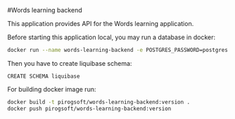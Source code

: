 #Words learning backend

This application provides API for the Words learning application.

Before starting this application local, you may run a database in docker:

```bash
docker run --name words-learning-backend -e POSTGRES_PASSWORD=postgres -e POSTGRES_USER=postgres -e POSTGRES_DB=words_learning_backend -d -p 5432:5432 postgres
```

Then you have to create liquibase schema:

```postgresql
CREATE SCHEMA liquibase
```

For building docker image run:
```bash
docker build -t pirogsoft/words-learning-backend:version .
docker push pirogsoft/words-learning-backend:version
```
